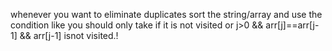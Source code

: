 whenever you want to eliminate duplicates sort the string/array and use the condition like
you should only take  if it is not visited or j>0 && arr[j]==arr[j-1] &&  arr[j-1] isnot visited.!